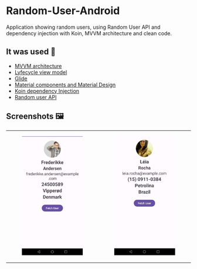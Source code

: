 # Random-User-Android

Application showing random users, using Random User API and dependency injection with Koin, MVVM architecture
and clean code.

## It was used 🔧

* [MVVM architecture](https://developer.android.com/jetpack/guide)
* [Lyfecycle view model](https://developer.android.com/jetpack/androidx/releases/lifecycle)
* [Glide](https://developer.android.com/training/dependency-injection/hilt-android) 
* [Material components and Material Design](https://material.io/components)
* [Koin dependency Injection](https://insert-koin.io/docs/setup/koin/)
* [Random user API](https://randomuser.me/)

## Screenshots 🖼️
|||
|--|--|
|<p align="center" width="70%"><img src="https://github.com/hall9zeha/Random-User-Android/blob/main/screenshots/screen1.jpg" alt="drawing" width="70%"/></p>|<p align="center" width="70%"><img src="https://github.com/hall9zeha/Random-User-Android/blob/main/screenshots/screen2.jpg"  alt="drawing" width="70%"/></p>|
